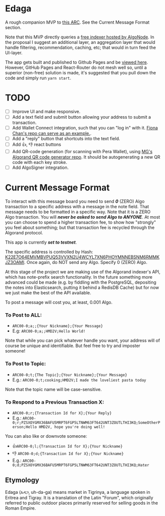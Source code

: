 # Edaga

A rough companion MVP to [this ARC](https://github.com/algorandfoundation/ARCs/issues/86). See the Current Message Format section.

Note that this MVP directly queries a [free indexer hosted by AlgoNode](https://algonode.io/). In the proposal I suggest an additional layer, an aggregation layer that would handle filtering, recommendation, caching, etc; that would in turn feed the UI-layer.

The app gets built and published to Github Pages and be [viewed here](https://hashmapsdata2value.github.io/edaga/). However, GitHub Pages and React-Router do not mesh well so, until a superior (non-free) solution is made, it's suggested that you pull down the code and simply run `yarn start`. 

# TODO

- [ ] Improve UI and make responsive.
- [ ] Add a text field and submit button allowing your address to submit a transaction.
- [ ] Add Wallet Connect integration, such that you can "log in" with it. [Fiona Chan's repo can serve as an example.](https://github.com/fionnachan/algorand-wallet-walletconnect-redux).
- [ ] Add a "reply" button that shortcuts into the text field.
- [ ] Add 👍, 👎 react buttons
- [ ] Add QR-code generation (for scanning with Pera Wallet), using [MG's Algorand QR code generator repo](https://github.com/emg110/algorand-qrcode). It should be autogenerating a new QR code with each key stroke.
- [ ] Add AlgoSigner integration.

# Current Message Format

To interact with this message board you need to send ***0*** (ZERO) Algo transaction to a specific address with a message in the note field. That message needs to be formatted in a specific way. Note that it is a ZERO Algo transaction. You will ***never be asked to send Algo to ANYONE***. At most you can choose to spend a higher transaction fee, to show how "strongly" you feel about something; but that transaction fee is recycled through the Algorand protocol.

This app is currently ***set to testnet***.

The specific address is controlled by Hash: [K22E7O64EMVMBVPUQ53VVXN2U4WCYL7XN6PHOYMNNEBSNM6RMMKJZ3OAMI](https://testnet.algoexplorer.io/address/K22E7O64EMVMBVPUQ53VVXN2U4WCYL7XN6PHOYMNNEBSNM6RMMKJZ3OAMI). Once again, do NOT send any Algo. Specify 0 (ZERO) Algo.

At this stage of the project we are making use of the Algorand indexer's API, which has note-prefix search functionality. In the future something more advanced could be made (e.g. by fiddling with the PostgreSQL, depositing the notes into Elasticsearch, putting it behind a RedisDB Cache) but for now we just make the best of the API available.

To post a message will cost you, at least, 0.001 Algo.

### To Post to ALL:

- `ARC00-0;a;;{Your Nickname};{Your Message}` 
- E.g: `ARC00-0;a;;HMD2V;Hello World!`

Note that while you can pick whatever handle you want, your address will of course be unique and identifiable. 
But feel free to try and imposter someone!

### To Post to Topic:

- `ARC00-0;t;{The Topic};{Your Nickname};{Your Message}`
- E.g.: `ARC00-0;t;cooking;HMD2V;I made the loveliest pasta today`

Note that the topic name will be case-sensitive.

### To Respond to a Previous Transaction X:

- `ARC00-0;r;{Transaction Id for X};{Your Reply}`
- E.g.: `ARC00-0;r;PZSXOYGMX36BAFU5MRPT6FGP5LTNWM63FT642UNT3ZOUTLTHI3KQ;SomeOtherPerson;Hello HMD2V, hope you're doing well!`

You can also like or downvote someone:

- :+1:`ARC00-0;l;{Transaction Id for X};{Your Nickname}`
- :-1: `ARC00-0;d;{Transaction Id for X};{Your Nickname}`
- E.g.: `ARC00-0;d;PZSXOYGMX36BAFU5MRPT6FGP5LTNWM63FT642UNT3ZOUTLTHI3KQ;Hater`

## Etymology
Edaga (እዳጋ, uh-da-ga) means market in Tigrinya, a language spoken in Eritrea and Tigray. It is a translation of the Latin "Forum", which originally referred to public outdoor places primarily reserved for selling goods in the Roman Empire.
